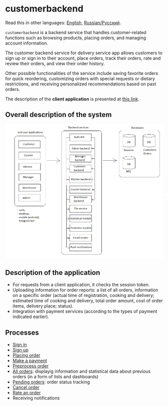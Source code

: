 # customerbackend

Read this in other languages: [English](customerbackend.md), [Russian/Русский](customerbackend.ru.md). 

`customerbackend` is a backend service that handles customer-related functions such as browsing products, placing orders, and managing account information.

The customer backend service for delivery service app allows customers to sign up or sign in to their account, place orders, track their orders, rate and review their orders, and view their order history. 

Other possible functionalities of the service include saving favorite orders for quick reordering, customizing orders with special requests or dietary restrictions, and receiving personalized recommendations based on past orders.

The description of the **client application** is presented at [this link](../frontend/customerclient.md).

## Overall description of the system

![system_overall](../img/system_overall.png)

## Description of the application

- For requests from a client application, it checks the session token.
- Uploading information for order reports: a list of all orders, information on a specific order (actual time of registration, cooking and delivery; estimated time of cooking and delivery, total order amount, cost of order items, delivery place; status).
- Integration with payment services (according to the types of payment indicated earlier).
<!-- 
- Listens to the message queue, which writes messages about changes in users and tokens stored by the [authentication API](authbackend.md) module.
- Writes information about changes in users and tokens to the message queue (the queue listens to the [authentication API](authbackend.md) module). 
-->

## Processes

- [Sign in](../processes/customer/signin.md)
- [Sign up](../processes/customer/signup.md)
- [Placing order](../processes/customer/makeorder.md)
- [Make a payment](../processes/customer/makepayment.md)
- [Preprocess order](../processes/customer/preprocessorder.md)
- [All orders](../processes/customer/orders.md): displayig information and statistical data about previous orders (in a form of lists and dashboards)
- [Pending orders](../processes/customer/pendingorders.md): order status tracking
- [Cancel order](../processes/customer/cancelorder.md)
- [Rate an order](../processes/customer/rateorder.md)
- Receiving notifications
